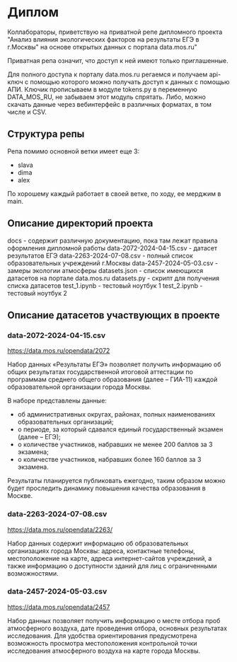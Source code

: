 # Диплом

Коллабораторы, приветствую на приватной репе дипломного проекта "Анализ влияния экологических факторов на результаты ЕГЭ в г.Москвы" на основе открытых данных с портала data.mos.ru"

Приватная репа означит, что доступ к ней имеют только приглашенные.

Для полного доступа к порталу data.mos.ru регаемся и получаем api-ключ с помощью которого можно получать доступ к данных с помощью АПИ. 
Ключик прописываем в модуле tokens.py в переменную DATA_MOS_RU, не забываем этот модуль спрятать.
Либо, можно скачать данные через вебинтерфейс в различных форматах, в том числе и CSV.

## Структура репы

Репа помимо основной ветки имеет еще 3:

- slava
- dima
- alex

По хорошему каждый работает в своей ветке, по ходу, ее мерджим в main.

## Описание директорий проекта

docs - содержит различную документацию, пока там лежат правила оформления дипломной работы
data-2072-2024-04-15.csv - датасет результатов ЕГЭ
data-2263-2024-07-08.csv - полный список образовательных учреждений г.Москвы
data-2457-2024-05-03.csv - замеры экологии атмосферы
datasets.json - список имеющихся датасетов на портале data.mos.ru
datasets.py - скрипт для получения списка датасетов
test_1.ipynb - тестовый ноутбук 1
test_2.ipynb - тестовый ноутбук 2

## Описание датасетов участвующих в проекте

###  data-2072-2024-04-15.csv

https://data.mos.ru/opendata/2072

Набор данных «Результаты ЕГЭ» позволяет получить информацию об общих результатах государственной итоговой аттестации по программам среднего общего образования (далее – ГИА-11) каждой образовательной организации города Москвы.

В наборе представлены данные:

- об административных округах, районах, полных наименованиях образовательных организаций;
- о периоде, за который сдавался единый государственный экзамен (далее – ЕГЭ);
- о количестве участников, набравших не менее 200 баллов за 3 экзамена;
- о количестве участников, набравших более 160 баллов за 3 экзамена.

Результаты планируется публиковать ежегодно, таким образом можно будет проследить динамику повышения качества образования в Москве.

###  data-2263-2024-07-08.csv

https://data.mos.ru/opendata/2263/

Набор данных содержит информацию об образовательных организациях города Москвы: адреса, контактные телефоны, местоположение на карте, адреса интернет-сайтов учреждений, а также информацию о доступности зданий для лиц с ограниченными возможностями.

###  data-2457-2024-05-03.csv

https://data.mos.ru/opendata/2457

Набор данных позволяет получить информацию о месте отбора проб атмосферного воздуха, дате проведения отбора, основных результатах исследования. Для удобства ориентирования предусмотрена возможность просмотра местоположения контрольной точки исследования атмосферного воздуха на карте города Москвы.


